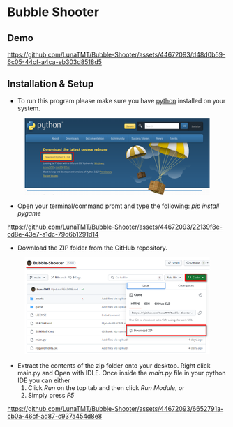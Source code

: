 # Bubble Shooter

## Demo

https://github.com/LunaTMT/Bubble-Shooter/assets/44672093/d48d0b59-6c05-44cf-a4ca-eb303d8518d5

## Installation & Setup

* To run this program please make sure you have [python](https://www.python.org/downloads/) installed on your system.

<div align="center">

<figure><img src=".gitbook/assets/image.png" alt=""><figcaption></figcaption></figure>

</div>

* Open your terminal/command promt and type the following: _pip install pygame_

https://github.com/LunaTMT/Bubble-Shooter/assets/44672093/22139f8e-cd8e-43e7-a1dc-79d6b1291d14

* Download the ZIP folder from the GitHub repository.

<div align="center">

<figure><img src=".gitbook/assets/image (1).png" alt=""><figcaption></figcaption></figure>

</div>

* Extract the contents of the zip folder onto your desktop. Right click main.py and Open with IDLE. Once inside the _main.py_ file in your python IDE you can either
  1. Click _Run_ on the top tab and then click _Run Module_, or
  2. Simply press _F5_

https://github.com/LunaTMT/Bubble-Shooter/assets/44672093/6652791a-cb0a-46cf-ad87-c937a454d8e8
